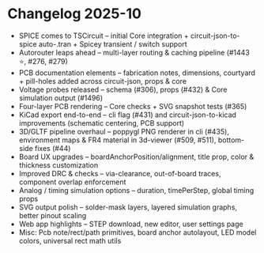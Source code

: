 # Changelog 2025-10

- SPICE comes to TSCircuit – initial Core integration + circuit-json-to-spice auto-.tran + Spicey transient / switch support
- Autorouter leaps ahead – multi-layer routing & caching pipeline (#1443 ⭐, #276, #279)
- PCB documentation elements – fabrication notes, dimensions, courtyard + pill-holes added across circuit-json, props & core
- Voltage probes released – schema (#306), props (#432) & Core simulation output (#1496)
- Four-layer PCB rendering – Core checks + SVG snapshot tests (#365)
- KiCad export end-to-end – cli flag (#431) and circuit-json-to-kicad improvements (schematic centering, PCB support)
- 3D/GLTF pipeline overhaul – poppygl PNG renderer in cli (#435), environment maps & FR4 material in 3d-viewer (#509, #511), bottom-side fixes (#44)
- Board UX upgrades – boardAnchorPosition/alignment, title prop, color & thickness customization
- Improved DRC & checks – via-clearance, out-of-board traces, component overlap enforcement
- Analog / timing simulation options – duration, timePerStep, global timing props
- SVG output polish – solder-mask layers, layered simulation graphs, better pinout scaling
- Web app highlights – STEP download, new editor, user settings page
- Misc: Pcb note/rect/path primitives, board anchor autolayout, LED model colors, universal rect math utils
